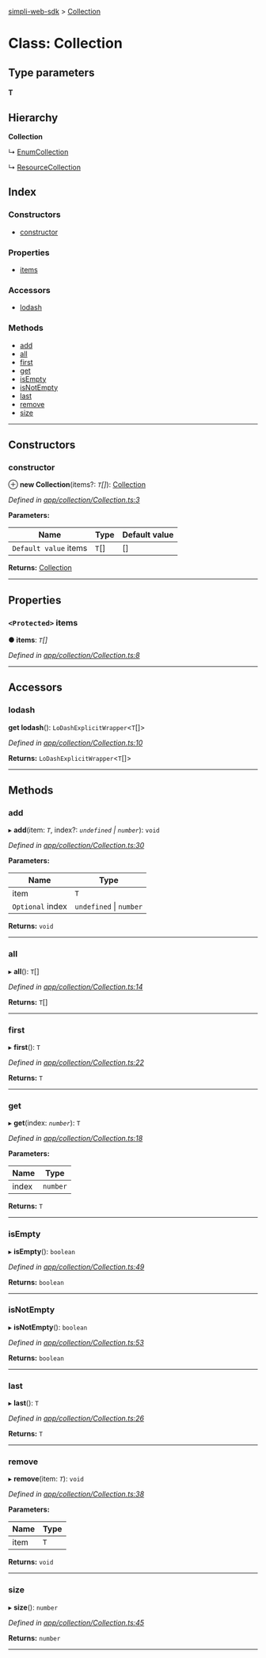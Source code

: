 [simpli-web-sdk](../README.md) > [Collection](../classes/collection.md)

# Class: Collection

## Type parameters
#### T 
## Hierarchy

**Collection**

↳  [EnumCollection](enumcollection.md)

↳  [ResourceCollection](resourcecollection.md)

## Index

### Constructors

* [constructor](collection.md#constructor)

### Properties

* [items](collection.md#items)

### Accessors

* [lodash](collection.md#lodash)

### Methods

* [add](collection.md#add)
* [all](collection.md#all)
* [first](collection.md#first)
* [get](collection.md#get)
* [isEmpty](collection.md#isempty)
* [isNotEmpty](collection.md#isnotempty)
* [last](collection.md#last)
* [remove](collection.md#remove)
* [size](collection.md#size)

---

## Constructors

<a id="constructor"></a>

###  constructor

⊕ **new Collection**(items?: *`T`[]*): [Collection](collection.md)

*Defined in [app/collection/Collection.ts:3](https://github.com/simplitech/simpli-web-sdk/blob/4ed922b/src/app/collection/Collection.ts#L3)*

**Parameters:**

| Name | Type | Default value |
| ------ | ------ | ------ |
| `Default value` items | `T`[] |  [] |

**Returns:** [Collection](collection.md)

___

## Properties

<a id="items"></a>

### `<Protected>` items

**● items**: *`T`[]*

*Defined in [app/collection/Collection.ts:8](https://github.com/simplitech/simpli-web-sdk/blob/4ed922b/src/app/collection/Collection.ts#L8)*

___

## Accessors

<a id="lodash"></a>

###  lodash

**get lodash**(): `LoDashExplicitWrapper`<`T`[]>

*Defined in [app/collection/Collection.ts:10](https://github.com/simplitech/simpli-web-sdk/blob/4ed922b/src/app/collection/Collection.ts#L10)*

**Returns:** `LoDashExplicitWrapper`<`T`[]>

___

## Methods

<a id="add"></a>

###  add

▸ **add**(item: *`T`*, index?: *`undefined` \| `number`*): `void`

*Defined in [app/collection/Collection.ts:30](https://github.com/simplitech/simpli-web-sdk/blob/4ed922b/src/app/collection/Collection.ts#L30)*

**Parameters:**

| Name | Type |
| ------ | ------ |
| item | `T` |
| `Optional` index | `undefined` \| `number` |

**Returns:** `void`

___
<a id="all"></a>

###  all

▸ **all**(): `T`[]

*Defined in [app/collection/Collection.ts:14](https://github.com/simplitech/simpli-web-sdk/blob/4ed922b/src/app/collection/Collection.ts#L14)*

**Returns:** `T`[]

___
<a id="first"></a>

###  first

▸ **first**(): `T`

*Defined in [app/collection/Collection.ts:22](https://github.com/simplitech/simpli-web-sdk/blob/4ed922b/src/app/collection/Collection.ts#L22)*

**Returns:** `T`

___
<a id="get"></a>

###  get

▸ **get**(index: *`number`*): `T`

*Defined in [app/collection/Collection.ts:18](https://github.com/simplitech/simpli-web-sdk/blob/4ed922b/src/app/collection/Collection.ts#L18)*

**Parameters:**

| Name | Type |
| ------ | ------ |
| index | `number` |

**Returns:** `T`

___
<a id="isempty"></a>

###  isEmpty

▸ **isEmpty**(): `boolean`

*Defined in [app/collection/Collection.ts:49](https://github.com/simplitech/simpli-web-sdk/blob/4ed922b/src/app/collection/Collection.ts#L49)*

**Returns:** `boolean`

___
<a id="isnotempty"></a>

###  isNotEmpty

▸ **isNotEmpty**(): `boolean`

*Defined in [app/collection/Collection.ts:53](https://github.com/simplitech/simpli-web-sdk/blob/4ed922b/src/app/collection/Collection.ts#L53)*

**Returns:** `boolean`

___
<a id="last"></a>

###  last

▸ **last**(): `T`

*Defined in [app/collection/Collection.ts:26](https://github.com/simplitech/simpli-web-sdk/blob/4ed922b/src/app/collection/Collection.ts#L26)*

**Returns:** `T`

___
<a id="remove"></a>

###  remove

▸ **remove**(item: *`T`*): `void`

*Defined in [app/collection/Collection.ts:38](https://github.com/simplitech/simpli-web-sdk/blob/4ed922b/src/app/collection/Collection.ts#L38)*

**Parameters:**

| Name | Type |
| ------ | ------ |
| item | `T` |

**Returns:** `void`

___
<a id="size"></a>

###  size

▸ **size**(): `number`

*Defined in [app/collection/Collection.ts:45](https://github.com/simplitech/simpli-web-sdk/blob/4ed922b/src/app/collection/Collection.ts#L45)*

**Returns:** `number`

___

